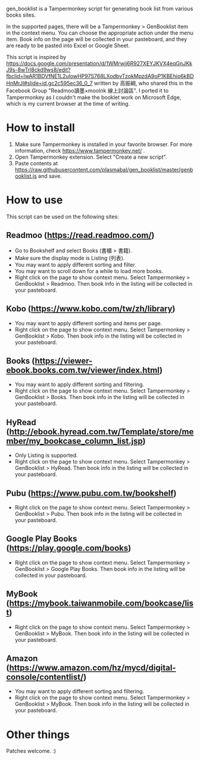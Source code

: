 gen_booklist is a Tampermonkey script for generating book list from various books sites.

In the supported pages, there will be a Tampermonkey > GenBooklist item in the context menu.  You can choose the appropriate action under the menu item.  Book info on the page will be collected in your pasteboard, and they are ready to be pasted into Excel or Google Sheet.

This script is inspired by https://docs.google.com/presentation/d/1WMrwjj6R927XEYJKVX4eqGnJKkJ9s-8wTrl8ckd9ws8/edit?fbclid=IwAR1BDVfNE1L2uIowHP97S768LXodbvTzokMpzdA9oP1KBEhio6kBDHnMrJI#slide=id.gc2c595ec36_0_7 written by 高振綱, who shared this in the Facebook Group "Readmoo讀墨×mooInk 線上討論區".  I ported it to Tampermonkey as I couldn't make the booklet work on Microsoft Edge, which is my current browser at the time of writing.

# How to install

1. Make sure Tampermonkey is installed in your favorite browser.  For more information, check https://www.tampermonkey.net/ .
2. Open Tampermonkey extension.  Select "Create a new script".
3. Paste contents at https://raw.githubusercontent.com/plasmabal/gen_booklist/master/genbooklist.js and save.

# How to use

This script can be used on the following sites:

## Readmoo (https://read.readmoo.com/)

* Go to Bookshelf and select Books (書櫃 > 書籍).
* Make sure the display mode is Listing (列表).
* You may want to apply different sorting and filter.
* You may want to scroll down for a while to load more books.
* Right click on the page to show context menu.  Select Tampermonkey > GenBooklist > Readmoo.  Then book info in the listing will be collected in your pasteboard.

## Kobo (https://www.kobo.com/tw/zh/library)

* You may want to apply different sorting and items per page.
* Right click on the page to show context menu.  Select Tampermonkey > GenBooklist > Kobo.  Then book info in the listing will be collected in your pasteboard.

## Books (https://viewer-ebook.books.com.tw/viewer/index.html)

* You may want to apply different sorting and filtering.
* Right click on the page to show context menu.  Select Tampermonkey > GenBooklist > Books.  Then book info in the listing will be collected in your pasteboard.

## HyRead (http://ebook.hyread.com.tw/Template/store/member/my_bookcase_column_list.jsp)

* Only Listing is supported.
* Right click on the page to show context menu.  Select Tampermonkey > GenBooklist > HyRead.  Then book info in the listing will be collected in your pasteboard.

## Pubu (https://www.pubu.com.tw/bookshelf)

* Right click on the page to show context menu.  Select Tampermonkey > GenBooklist > Pubu.  Then book info in the listing will be collected in your pasteboard.

## Google Play Books (https://play.google.com/books)

* Right click on the page to show context menu.  Select Tampermonkey > GenBooklist > Google Play Books.  Then book info in the listing will be collected in your pasteboard.

## MyBook (https://mybook.taiwanmobile.com/bookcase/list)

* Right click on the page to show context menu.  Select Tampermonkey > GenBooklist > MyBook.  Then book info in the listing will be collected in your pasteboard.

## Amazon (https://www.amazon.com/hz/mycd/digital-console/contentlist/)

* You may want to apply different sorting and filtering.
* Right click on the page to show context menu.  Select Tampermonkey > GenBooklist > MyBook.  Then book info in the listing will be collected in your pasteboard.

# Other things

Patches welcome. :)
